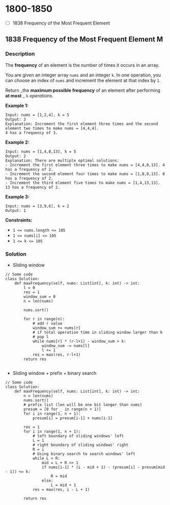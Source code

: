 # 1800-1850

* [ ] 1838 Frequency of the Most Frequent Element

## 1838 Frequency of the Most Frequent Element M

### Description



The **frequency** of an element is the number of times it occurs in an array.

You are given an integer array `nums` and an integer `k`. In one operation, you can choose an index of `nums` and increment the element at that index by `1`.

Return _the **maximum possible frequency** of an element after performing **at most** _ `k` _operations_.

&#x20;

**Example 1:**

```
Input: nums = [1,2,4], k = 5
Output: 3
Explanation: Increment the first element three times and the second element two times to make nums = [4,4,4].
4 has a frequency of 3.
```

**Example 2:**

```
Input: nums = [1,4,8,13], k = 5
Output: 2
Explanation: There are multiple optimal solutions:
- Increment the first element three times to make nums = [4,4,8,13]. 4 has a frequency of 2.
- Increment the second element four times to make nums = [1,8,8,13]. 8 has a frequency of 2.
- Increment the third element five times to make nums = [1,4,13,13]. 13 has a frequency of 2.
```

**Example 3:**

```
Input: nums = [3,9,6], k = 2
Output: 1
```

&#x20;

**Constraints:**

* `1 <= nums.length <= 105`
* `1 <= nums[i] <= 105`
* `1 <= k <= 105`

### Solution

* Sliding window

```
// Some code
class Solution:
    def maxFrequency(self, nums: List[int], k: int) -> int:
        l = 0
        res = 1
        window_sum = 0
        n = len(nums)
        
        nums.sort()
        
        for r in range(n):
            # add r value
            window_sum += nums[r]
            # if total operation time in sliding window larger than k
            # pop l 
            while nums[r] * (r-l+1) - window_sum > k:
                window_sum -= nums[l]
                l += 1
            res = max(res, r-l+1)
        return res
            
```

* Sliding window + prefix + binary search

```
// Some code
class Solution:
    def maxFrequency(self, nums: List[int], k: int) -> int:
        n = len(nums)
        nums.sort()
        # prefix list (len will be one bit longer than nums)
        presum = [0 for _ in range(n + 1)]
        for i in range(1, n + 1):
            presum[i] = presum[i-1] + nums[i-1]
        
        res = 1
        for i in range(1, n + 1):
            # left boundary of sliding windows' left 
            L = 1
            # right boundary of sliding windows' right
            R = i
            # Using binary search to search windows' left 
            while L < R:
                mid = L + R >> 1
                if nums[i-1] * (i - mid + 1) - (presum[i] - presum[mid - 1]) <= k:
                    R = mid
                else:
                    L = mid + 1
            res = max(res, i - L + 1)

        return res

```
